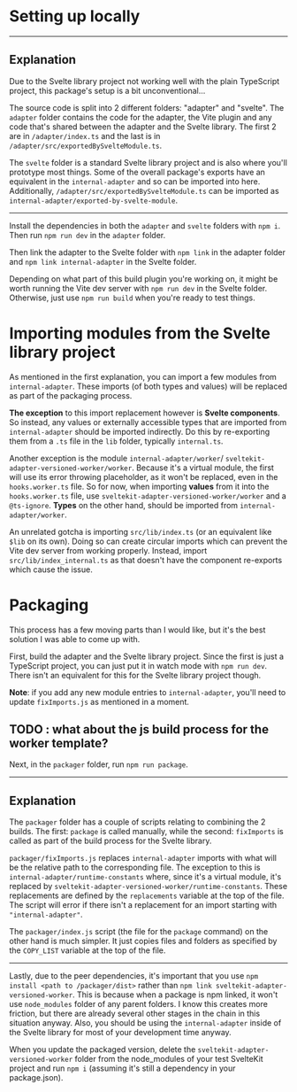 # Setting up locally
---
## Explanation
Due to the Svelte library project not working well with the plain TypeScript project, this package's setup is a bit unconventional...

The source code is split into 2 different folders: "adapter" and "svelte". The `adapter` folder contains the code for the adapter, the Vite plugin and any code that's shared between the adapter and the Svelte library. The first 2 are in `/adapter/index.ts` and the last is in `/adapter/src/exportedBySvelteModule.ts`.

The `svelte` folder is a standard Svelte library project and is also where you'll prototype most things. Some of the overall package's exports have an equivalent in the `internal-adapter` and so can be imported into here. Additionally, `/adapter/src/exportedBySvelteModule.ts` can be imported as `internal-adapter/exported-by-svelte-module`.

---

Install the dependencies in both the `adapter` and `svelte` folders with `npm i`. Then run `npm run dev` in the `adapter` folder.

Then link the adapter to the Svelte folder with `npm link` in the adapter folder and `npm link internal-adapter` in the Svelte folder.

Depending on what part of this build plugin you're working on, it might be worth running the Vite dev server with `npm run dev` in the Svelte folder. Otherwise, just use `npm run build` when you're ready to test things.

# Importing modules from the Svelte library project
As mentioned in the first explanation, you can import a few modules from `internal-adapter`. These imports (of both types and values) will be replaced as part of the packaging process.

**The exception** to this import replacement however is **Svelte components**. So instead, any values or externally accessible types that are imported from `internal-adapter` should be imported indirectly. Do this by re-exporting them from a `.ts` file in the `lib` folder, typically `internal.ts`.

Another exception is the module `internal-adapter/worker`/ `sveltekit-adapter-versioned-worker/worker`. Because it's a virtual module, the first will use its error throwing placeholder, as it won't be replaced, even in the `hooks.worker.ts` file. So for now, when importing **values** from it into the `hooks.worker.ts` file, use `sveltekit-adapter-versioned-worker/worker` and a `@ts-ignore`. **Types** on the other hand, should be imported from `internal-adapter/worker`.

An unrelated gotcha is importing `src/lib/index.ts` (or an equivalent like `$lib` on its own). Doing so can create circular imports which can prevent the Vite dev server from working properly. Instead, import `src/lib/index_internal.ts` as that doesn't have the component re-exports which cause the issue.

# Packaging
This process has a few moving parts than I would like, but it's the best solution I was able to come up with. 

First, build the adapter and the Svelte library project. Since the first is just a TypeScript project, you can just put it in watch mode with `npm run dev`. There isn't an equivalent for this for the Svelte library project though.

**Note**: if you add any new module entries to `internal-adapter`, you'll need to update `fixImports.js` as mentioned in a moment.

## TODO : what about the js build process for the worker template?

Next, in the `packager` folder, run `npm run package`.

---
## Explanation
The `packager` folder has a couple of scripts relating to combining the 2 builds. The first: `package` is called manually, while the second: `fixImports` is called as part of the build process for the Svelte library.

`packager/fixImports.js` replaces `internal-adapter` imports with what will be the relative path to the corresponding file. The exception to this is `internal-adapter/runtime-constants` where, since it's a virtual module, it's replaced by `sveltekit-adapter-versioned-worker/runtime-constants`. These replacements are defined by the `replacements` variable at the top of the file. The script will error if there isn't a replacement for an import starting with `"internal-adapter"`.

The `packager/index.js` script (the file for the `package` command) on the other hand is much simpler. It just copies files and folders as specified by the `COPY_LIST` variable at the top of the file.

---

Lastly, due to the peer dependencies, it's important that you use `npm install <path to /packager/dist>` rather than `npm link sveltekit-adapter-versioned-worker`. This is because when a package is npm linked, it won't use `node_modules` folder of any parent folders. I know this creates more friction, but there are already several other stages in the chain in this situation anyway. Also, you should be using the `internal-adapter` inside of the Svelte library for most of your development time anyway.

When you update the packaged version, delete the `sveltekit-adapter-versioned-worker` folder from the node_modules of your test SvelteKit project and run `npm i` (assuming it's still a dependency in your package.json).

